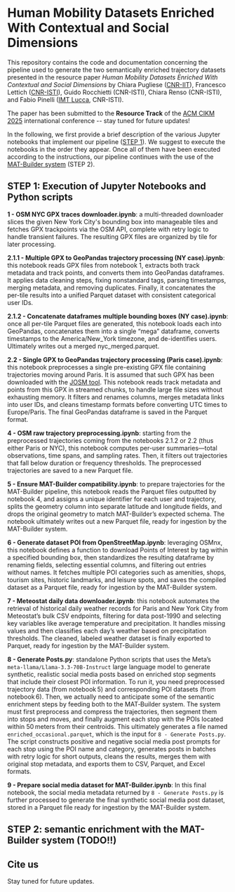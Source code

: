 # Human Mobility Datasets Enriched With Contextual and Social Dimensions

This repository contains the code and documentation concerning the pipeline used to generate the two semantically enriched trajectory datasets presented in the resource paper *Human Mobility Datasets Enriched With Contextual and Social Dimensions* by Chiara Pugliese ([CNR-IIT](https://www.iit.cnr.it/en/)), Francesco Lettich ([CNR-ISTI](https://www.isti.cnr.it/en/)), Guido Rocchietti (CNR-ISTI), Chiara Renso (CNR-ISTI), and Fabio Pinelli ([IMT Lucca](https://www.imtlucca.it/), CNR-ISTI). 

The paper has been submitted to the **Resource Track** of the [ACM CIKM 2025](https://cikm2025.org/) international conference -- stay tuned for future updates!

In the following, we first provide a brief description of the various Jupyter notebooks that implement our pipeline ([STEP 1](https://github.com/Fr4nz83/MAT-Dataset/blob/main/README.md#step-1-execution-of-jupyter-notebooks-and-python-scripts)). We suggest to execute the notebooks in the order they appear.
Once all of them have been executed according to the instructions, our pipeline continues with the use of the [MAT-Builder system](https://github.com/chiarap2/MAT_Builder) (STEP 2).

## STEP 1: Execution of Jupyter Notebooks and Python scripts

**1 - OSM NYC GPX traces downloader.ipynb**: 
a multi-threaded downloader slices the given New York City's bounding box into manageable tiles and fetches GPX trackpoints via the OSM API, complete with retry logic to handle transient failures. The resulting GPX files are organized by tile for later processing.

**2.1.1 - Multiple GPX to GeoPandas trajectory processing (NY case).ipynb**:
this notebook reads GPX files from notebook 1, extracts both track metadata and track points, and converts them into GeoPandas dataframes. It applies data cleaning steps, fixing nonstandard tags, parsing timestamps, merging metadata, and removing duplicates. Finally, it concatenates the per-tile results into a unified Parquet dataset with consistent categorical user IDs.

**2.1.2 - Concatenate dataframes multiple bounding boxes (NY case).ipynb**:
once all per-tile Parquet files are generated, this notebook loads each into GeoPandas, concatenates them into a single “mega” dataframe, converts timestamps to the America/New_York timezone, and de-identifies users. Ultimately writes out a merged nyc_merged.parquet.

**2.2 - Single GPX to GeoPandas trajectory processing (Paris case).ipynb**:
this notebook preprocesses a single pre-existing GPX file containing trajectories moving around Paris. It is assumed that such GPX has been downloaded with the [JOSM tool](https://josm.openstreetmap.de/). This notebook reads track metadata and points from this GPX in streamed chunks, to handle large file sizes without exhausting memory. It filters and renames columns, merges metadata links into user IDs, and cleans timestamp formats before converting UTC times to Europe/Paris. The final GeoPandas dataframe is saved in the Parquet format.

**4 - OSM raw trajectory preprocessing.ipynb**:
starting from the preprocessed trajectories coming from the notebooks 2.1.2 or 2.2 (thus either Paris or NYC), this notebook computes per-user summaries—total observations, time spans, and sampling rates. Then, it filters out trajectories that fall below duration or frequency thresholds. The preprocessed trajectories are saved to a new Parquet file.

**5 - Ensure MAT-Builder compatibility.ipynb**:
to prepare trajectories for the MAT-Builder pipeline, this notebook reads the Parquet files outputted by notebook 4, and assigns a unique identifier for each user and trajectory, splits the geometry column into separate latitude and longitude fields, and drops the original geometry to match MAT-Builder’s expected schema. The notebook ultimately writes out a new Parquet file, ready for ingestion by the MAT-Builder system.

**6 - Generate dataset POI from OpenStreetMap.ipynb**:
leveraging OSMnx, this notebook defines a function to download Points of Interest by tag within a specified bounding box, then standardizes the resulting dataframe by renaming fields, selecting essential columns, and filtering out entries without names. It fetches multiple POI categories such as amenities, shops, tourism sites, historic landmarks, and leisure spots, and saves the compiled dataset as a Parquet file, ready for ingestion by the MAT-Builder system.

**7 - Meteostat daily data downloader.ipynb**:
this notebook automates the retrieval of historical daily weather records for Paris and New York City from Meteostat’s bulk CSV endpoints, filtering for data post-1990 and selecting key variables like average temperature and precipitation. It handles missing values and then classifies each day’s weather based on precipitation thresholds. The cleaned, labeled weather dataset is finally exported to Parquet, ready for ingestion by the MAT-Builder system.

**8 - Generate Posts.py**: 
standalone Python scripts that uses the Meta’s ```meta-llama/Llama-3.3-70B-Instruct``` large language model to generate synthetic, realistic social media posts based on enriched stop segments that include their closest POI information.  To run it, you need preprocessed trajectory data (from notebook 5) and corresponding POI datasets (from notebook 6). Then, we actually need to anticipate some of the semantic enrichment steps by feeding both to the MAT‑Builder system. The system must first preprocess and compress the trajectories, then segment them into stops and moves, and finally augment each stop with the POIs located within 50 meters from their centroids. This ultimately generates a file named ```enriched_occasional.parquet```, which is the input for ```8 - Generate Posts.py```. The script constructs positive and negative social media post prompts for each stop using the POI name and category, generates posts in batches with retry logic for short outputs, cleans the results, merges them with original stop metadata, and exports them to CSV, Parquet, and Excel formats.

**9 - Prepare social media dataset for MAT-Builder.ipynb**:
In this final notebook, the social media metadata returned by ```8 - Generate Posts.py``` is further processed to generate the final synthetic social media post dataset, stored in a Parquet file ready for ingestion by the MAT-Builder system.


## STEP 2: semantic enrichment with the MAT-Builder system (TODO!!)


## Cite us

Stay tuned for future updates.
